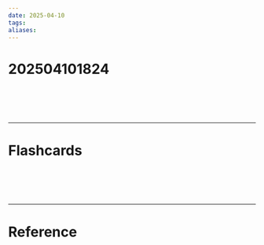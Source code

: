 ```yaml
---
date: 2025-04-10
tags: 
aliases:
---
```

# 202504101824


# ‌
---
# Flashcards


# ‌
---
# Reference
